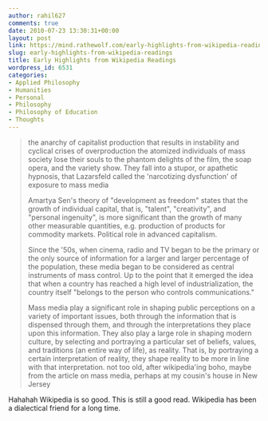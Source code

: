 ```yaml
---
author: rahil627
comments: true
date: 2010-07-23 13:30:31+00:00
layout: post
link: https://mind.rathewolf.com/early-highlights-from-wikipedia-readings/
slug: early-highlights-from-wikipedia-readings
title: Early Highlights from Wikipedia Readings
wordpress_id: 6531
categories:
- Applied Philosophy
- Humanities
- Personal
- Philosophy
- Philosophy of Education
- Thoughts
---
```


<blockquote>the anarchy of capitalist production that results in instability and cyclical crises of overproduction
the atomized individuals of mass society lose their souls to the phantom delights of the film, the soap opera, and the variety show. They fall into a stupor, or apathetic hypnosis, that Lazarsfeld called the 'narcotizing dysfunction' of exposure to mass media

Amartya Sen's theory of "development as freedom" states that the growth of individual capital, that is, "talent", "creativity", and "personal ingenuity", is more significant than the growth of many other measurable quantities, e.g. production of products for commodity markets.
Political role in advanced capitalism.

Since the '50s, when cinema, radio and TV began to be the primary or the only source of information for a larger and larger percentage of the population, these media began to be considered as central instruments of mass control. Up to the point that it emerged the idea that when a country has reached a high level of industrialization, the country itself "belongs to the person who controls communications."

Mass media play a significant role in shaping public perceptions on a variety of important issues, both through the information that is dispensed through them, and through the interpretations they place upon this information. They also play a large role in shaping modern culture, by selecting and portraying a particular set of beliefs, values, and traditions (an entire way of life), as reality. That is, by portraying a certain interpretation of reality, they shape reality to be more in line with that interpretation.
not too old, after wikipedia'ing boho, maybe from the article on mass media, perhaps at my cousin's house in New Jersey
</blockquote>



Hahahah Wikipedia is so good. This is still a good read. Wikipedia has been a dialectical friend for a long time.
